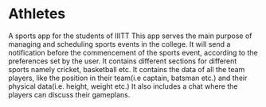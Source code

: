 # Athletes
A sports app for the students of IIITT
This app serves the main purpose of managing and scheduling sports events in the college.
It will send a notification before the commencement of the sports event, according to the preferences set by the user.
It contains different sections for different sports namely cricket, basketball etc.
It contains the data of all the team players, like the position in their team(i.e captain, batsman etc.) and their physical data(i.e. height, weight etc.)
It also includes a chat where the players can discuss their gameplans.
